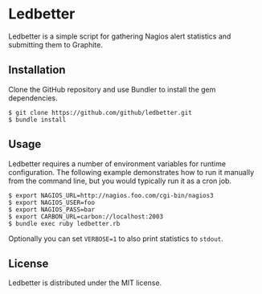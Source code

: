 # Ledbetter

Ledbetter is a simple script for gathering Nagios alert statistics and submitting them to Graphite.

## Installation

Clone the GitHub repository and use Bundler to install the gem dependencies.

```
$ git clone https://github.com/github/ledbetter.git
$ bundle install
```

## Usage

Ledbetter requires a number of environment variables for runtime configuration. The following example demonstrates how to run it manually from the command line, but you would typically run it as a cron job.

```
$ export NAGIOS_URL=http://nagios.foo.com/cgi-bin/nagios3
$ export NAGIOS_USER=foo
$ export NAGIOS_PASS=bar
$ export CARBON_URL=carbon://localhost:2003
$ bundle exec ruby ledbetter.rb
```

Optionally you can set `VERBOSE=1` to also print statistics to `stdout`.

## License 

Ledbetter is distributed under the MIT license.

